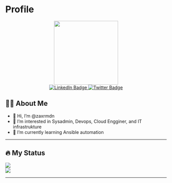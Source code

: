 # Profile

<div id="header" align="center">
  <img src="https://i.imgur.com/MvMxQ1a.gif" width="200"/>
</div>


<div id="badges" align="center">
  <a align=center href="https://www.linkedin.com/in/zakaria-ramadan/">
    <img src="https://img.shields.io/badge/LinkedIn-blue?style=for-the-badge&logo=linkedin&logoColor=white" alt="LinkedIn Badge"/>
  </a>
  <a href="https://www.twitter.com/@zaxrmdn">
    <img src="https://img.shields.io/badge/Twitter-blue?style=for-the-badge&logo=twitter&logoColor=white" alt="Twitter Badge"/>
  </a>
</div>

<div>
</div>

## 👨‍🦱 About Me
- 👋 Hi, I’m @zaxrmdn
- 👀 I’m interested in Sysadmin, Devops, Cloud Engginer, and IT infrastrukture
- 🌱 I’m currently learning Ansible automation

---

## 🔥 My Status

<div id="stats">
  <a>
    <img src="https://github-readme-stats.vercel.app/api?username=zaxrmdn&show_icons=true"/>
  </a>
  
</div>
<div id="stats2">
  <a>
    <img src="https://github-readme-stats.vercel.app/api?username=zaxrmdn&show_icons=true&theme=Gradient"/>
  </a>
</div>

---
<!---
ZakRmdn/ZakRmdn is a ✨ special ✨ repository because its `README.md` (this file) appears on your GitHub profile.
You can click the Preview link to take a look at your changes.
--->
